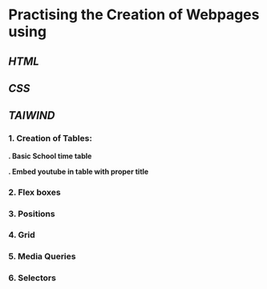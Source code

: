 # Practising the Creation of Webpages using 
## **_HTML_**
## **_CSS_**
## **_TAIWIND_**

### 1. Creation of Tables:
**. Basic School time table**

**. Embed youtube in table with proper title**

### 2. Flex boxes

### 3. Positions

### 4. Grid

### 5. Media Queries

### 6. Selectors
